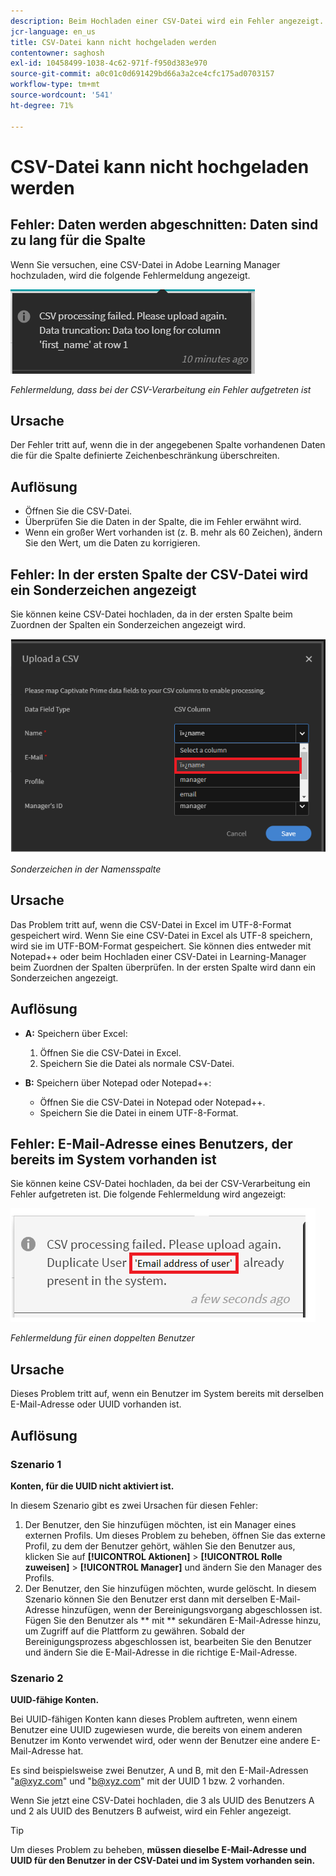 ```yaml
---
description: Beim Hochladen einer CSV-Datei wird ein Fehler angezeigt. Lesen Sie weiter, um das Problem zu beheben.
jcr-language: en_us
title: CSV-Datei kann nicht hochgeladen werden
contentowner: saghosh
exl-id: 10458499-1038-4c62-971f-f950d383e970
source-git-commit: a0c01c0d691429bd66a3a2ce4cfc175ad0703157
workflow-type: tm+mt
source-wordcount: '541'
ht-degree: 71%

---
```


# CSV-Datei kann nicht hochgeladen werden

## Fehler: Daten werden abgeschnitten: Daten sind zu lang für die Spalte

Wenn Sie versuchen, eine CSV-Datei in Adobe Learning Manager hochzuladen, wird die folgende Fehlermeldung angezeigt.

![](assets/csv-upload-failed.png)

*Fehlermeldung, dass bei der CSV-Verarbeitung ein Fehler aufgetreten ist*

## Ursache

Der Fehler tritt auf, wenn die in der angegebenen Spalte vorhandenen Daten die für die Spalte definierte Zeichenbeschränkung überschreiten.

## Auflösung

* Öffnen Sie die CSV-Datei.
* Überprüfen Sie die Daten in der Spalte, die im Fehler erwähnt wird.
* Wenn ein großer Wert vorhanden ist (z. B. mehr als 60 Zeichen), ändern Sie den Wert, um die Daten zu korrigieren.

## Fehler: In der ersten Spalte der CSV-Datei wird ein Sonderzeichen angezeigt

Sie können keine CSV-Datei hochladen, da in der ersten Spalte beim Zuordnen der Spalten ein Sonderzeichen angezeigt wird.

![](assets/csv-2.png)

*Sonderzeichen in der Namensspalte*

## Ursache

Das Problem tritt auf, wenn die CSV-Datei in Excel im UTF-8-Format gespeichert wird. Wenn Sie eine CSV-Datei in Excel als UTF-8 speichern, wird sie im UTF-BOM-Format gespeichert. Sie können dies entweder mit Notepad++ oder beim Hochladen einer CSV-Datei in Learning-Manager beim Zuordnen der Spalten überprüfen. In der ersten Spalte wird dann ein Sonderzeichen angezeigt.

## Auflösung

* **A:** Speichern über Excel:

   1. Öffnen Sie die CSV-Datei in Excel.
   1. Speichern Sie die Datei als normale CSV-Datei.

* **B:** Speichern über Notepad oder Notepad++:

   * Öffnen Sie die CSV-Datei in Notepad oder Notepad++.
   * Speichern Sie die Datei in einem UTF-8-Format.

## Fehler: E-Mail-Adresse eines Benutzers, der bereits im System vorhanden ist

Sie können keine CSV-Datei hochladen, da bei der CSV-Verarbeitung ein Fehler aufgetreten ist. Die folgende Fehlermeldung wird angezeigt:

![](assets/csv-3.png)

*Fehlermeldung für einen doppelten Benutzer*

## Ursache

Dieses Problem tritt auf, wenn ein Benutzer im System bereits mit derselben E-Mail-Adresse oder UUID vorhanden ist.

## Auflösung

### Szenario 1

**Konten, für die UUID nicht aktiviert ist.**

In diesem Szenario gibt es zwei Ursachen für diesen Fehler:

1. Der Benutzer, den Sie hinzufügen möchten, ist ein Manager eines externen Profils. Um dieses Problem zu beheben, öffnen Sie das externe Profil, zu dem der Benutzer gehört, wählen Sie den Benutzer aus, klicken Sie auf **[!UICONTROL Aktionen]** > **[!UICONTROL Rolle zuweisen]** > **[!UICONTROL Manager]** und ändern Sie den Manager des Profils.
1. Der Benutzer, den Sie hinzufügen möchten, wurde gelöscht. In diesem Szenario können Sie den Benutzer erst dann mit derselben E-Mail-Adresse hinzufügen, wenn der Bereinigungsvorgang abgeschlossen ist. Fügen Sie den Benutzer als ** mit ** sekundären E-Mail-Adresse hinzu, um Zugriff auf die Plattform zu gewähren. Sobald der Bereinigungsprozess abgeschlossen ist, bearbeiten Sie den Benutzer und ändern Sie die E-Mail-Adresse in die richtige E-Mail-Adresse.

### Szenario 2

**UUID-fähige Konten.**

Bei UUID-fähigen Konten kann dieses Problem auftreten, wenn einem Benutzer eine UUID zugewiesen wurde, die bereits von einem anderen Benutzer im Konto verwendet wird, oder wenn der Benutzer eine andere E-Mail-Adresse hat.

Es sind beispielsweise zwei Benutzer, A und B, mit den E-Mail-Adressen &quot;<a@xyz.com>&quot; und &quot;<b@xyz.com>&quot; mit der UUID 1 bzw. 2 vorhanden.

Wenn Sie jetzt eine CSV-Datei hochladen, die 3 als UUID des Benutzers A und 2 als UUID des Benutzers B aufweist, wird ein Fehler angezeigt.

>[!TIP]
>
>Um dieses Problem zu beheben, **müssen dieselbe E-Mail-Adresse und UUID für den Benutzer in der CSV-Datei und im System vorhanden sein.**
